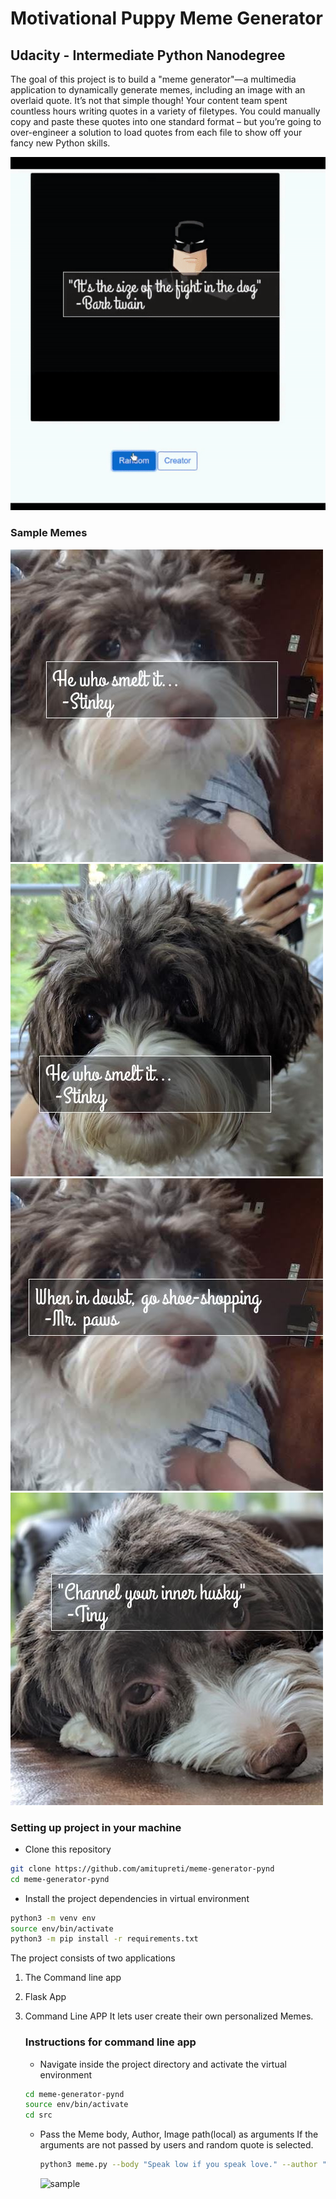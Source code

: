 # Motivational Puppy Meme Generator

## Udacity - Intermediate Python Nanodegree

The goal of this project is to build a "meme generator"—a multimedia application to dynamically generate memes, including an image with an overlaid quote. It’s not that simple though! Your content team spent countless hours writing quotes in a variety of filetypes. You could manually copy and paste these quotes into one standard format – but you’re going to over-engineer a solution to load quotes from each file to show off your fancy new Python skills. 

![demo gif](./demo.gif)

### Sample Memes

![sample MEME](./src/tmp/2211_curr_meme.jpg)
![sample MEME](./src/tmp/4748_curr_meme.jpg)
![sample MEME](./src/tmp/9860_curr_meme.jpg)
![sample MEME](./src/tmp/curr_meme.jpg)


### Setting up project in your machine

* Clone this repository

```sh
git clone https://github.com/amitupreti/meme-generator-pynd
cd meme-generator-pynd
```

* Install the project dependencies in virtual environment

```sh
python3 -m venv env
source env/bin/activate
python3 -m pip install -r requirements.txt
```

The project consists of two applications

1. The Command line app
2. Flask App



1. Command Line APP
   It lets user create their own personalized Memes.
   ### Instructions for command line app
   * Navigate inside the project directory and activate the virtual environment
   ```sh
   cd meme-generator-pynd
   source env/bin/activate
   cd src
    ```
    
    * Pass the Meme body, Author, Image path(local) as arguments
      If the arguments are not passed by users and random quote is selected.
      ``` sh
      python3 meme.py --body "Speak low if you speak love." --author "Shakespeare" --path "./pathtoyourimage"
      ```
      ![sample](https://i.ibb.co/LpBZyWd/image.png)
